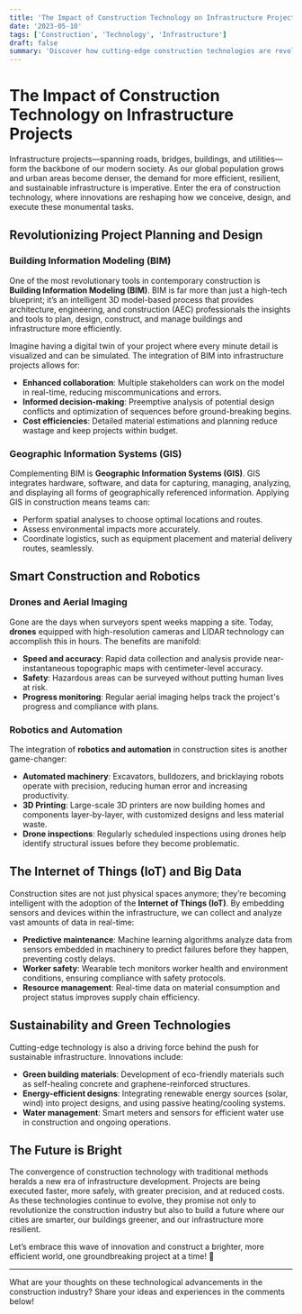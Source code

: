 ```yaml
---
title: 'The Impact of Construction Technology on Infrastructure Projects'
date: '2023-05-10'
tags: ['Construction', 'Technology', 'Infrastructure']
draft: false
summary: 'Discover how cutting-edge construction technologies are revolutionizing infrastructure projects, increasing efficiency, and transforming the industry landscape.'
---
```


# The Impact of Construction Technology on Infrastructure Projects

Infrastructure projects—spanning roads, bridges, buildings, and utilities—form the backbone of our modern society. As our global population grows and urban areas become denser, the demand for more efficient, resilient, and sustainable infrastructure is imperative. Enter the era of construction technology, where innovations are reshaping how we conceive, design, and execute these monumental tasks. 

## Revolutionizing Project Planning and Design

### Building Information Modeling (BIM)

One of the most revolutionary tools in contemporary construction is **Building Information Modeling (BIM)**. BIM is far more than just a high-tech blueprint; it’s an intelligent 3D model-based process that provides architecture, engineering, and construction (AEC) professionals the insights and tools to plan, design, construct, and manage buildings and infrastructure more efficiently. 

Imagine having a digital twin of your project where every minute detail is visualized and can be simulated. The integration of BIM into infrastructure projects allows for:
- **Enhanced collaboration**: Multiple stakeholders can work on the model in real-time, reducing miscommunications and errors.
- **Informed decision-making**: Preemptive analysis of potential design conflicts and optimization of sequences before ground-breaking begins.
- **Cost efficiencies**: Detailed material estimations and planning reduce wastage and keep projects within budget.

### Geographic Information Systems (GIS)

Complementing BIM is **Geographic Information Systems (GIS)**. GIS integrates hardware, software, and data for capturing, managing, analyzing, and displaying all forms of geographically referenced information. Applying GIS in construction means teams can:
- Perform spatial analyses to choose optimal locations and routes.
- Assess environmental impacts more accurately.
- Coordinate logistics, such as equipment placement and material delivery routes, seamlessly.

## Smart Construction and Robotics

### Drones and Aerial Imaging

Gone are the days when surveyors spent weeks mapping a site. Today, **drones** equipped with high-resolution cameras and LIDAR technology can accomplish this in hours. The benefits are manifold:
- **Speed and accuracy**: Rapid data collection and analysis provide near-instantaneous topographic maps with centimeter-level accuracy.
- **Safety**: Hazardous areas can be surveyed without putting human lives at risk.
- **Progress monitoring**: Regular aerial imaging helps track the project's progress and compliance with plans.

### Robotics and Automation

The integration of **robotics and automation** in construction sites is another game-changer:
- **Automated machinery**: Excavators, bulldozers, and bricklaying robots operate with precision, reducing human error and increasing productivity.
- **3D Printing**: Large-scale 3D printers are now building homes and components layer-by-layer, with customized designs and less material waste.
- **Drone inspections**: Regularly scheduled inspections using drones help identify structural issues before they become problematic.

## The Internet of Things (IoT) and Big Data

Construction sites are not just physical spaces anymore; they’re becoming intelligent with the adoption of the **Internet of Things (IoT)**. By embedding sensors and devices within the infrastructure, we can collect and analyze vast amounts of data in real-time:
- **Predictive maintenance**: Machine learning algorithms analyze data from sensors embedded in machinery to predict failures before they happen, preventing costly delays.
- **Worker safety**: Wearable tech monitors worker health and environment conditions, ensuring compliance with safety protocols.
- **Resource management**: Real-time data on material consumption and project status improves supply chain efficiency.

## Sustainability and Green Technologies

Cutting-edge technology is also a driving force behind the push for sustainable infrastructure. Innovations include:
- **Green building materials**: Development of eco-friendly materials such as self-healing concrete and graphene-reinforced structures.
- **Energy-efficient designs**: Integrating renewable energy sources (solar, wind) into project designs, and using passive heating/cooling systems.
- **Water management**: Smart meters and sensors for efficient water use in construction and ongoing operations.

## The Future is Bright

The convergence of construction technology with traditional methods heralds a new era of infrastructure development. Projects are being executed faster, more safely, with greater precision, and at reduced costs. As these technologies continue to evolve, they promise not only to revolutionize the construction industry but also to build a future where our cities are smarter, our buildings greener, and our infrastructure more resilient.

Let’s embrace this wave of innovation and construct a brighter, more efficient world, one groundbreaking project at a time! 🌟

---

What are your thoughts on these technological advancements in the construction industry? Share your ideas and experiences in the comments below!